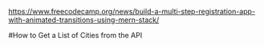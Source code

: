https://www.freecodecamp.org/news/build-a-multi-step-registration-app-with-animated-transitions-using-mern-stack/

#How to Get a List of Cities from the API
